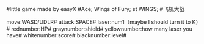 #little game made by easyX
#Ace; Wings of Fury; st WINGS;
#飞机大战

<control>
move:WASD/UDLR#
attack:SPACE#
laser:num1（maybe I should turn it to K）#

<UI>
rednumber:HP#
graynumber:shield#
yellownumber:how many laser you have#
whitenumber:score#
blacknumber:level#
